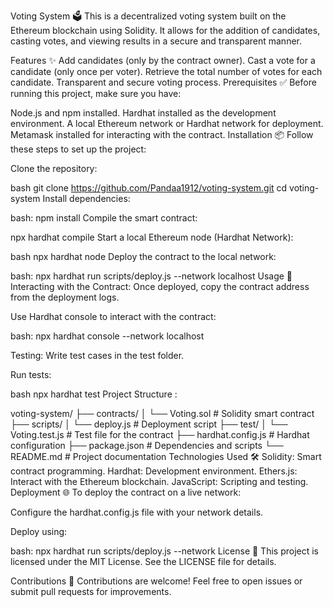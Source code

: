 Voting System 🗳️
This is a decentralized voting system built on the Ethereum blockchain using Solidity. It allows for the addition of candidates, casting votes, and viewing results in a secure and transparent manner.

Features ✨
Add candidates (only by the contract owner).
Cast a vote for a candidate (only once per voter).
Retrieve the total number of votes for each candidate.
Transparent and secure voting process.
Prerequisites ✅
Before running this project, make sure you have:

Node.js and npm installed.
Hardhat installed as the development environment.
A local Ethereum network or Hardhat network for deployment.
Metamask installed for interacting with the contract.
Installation 📦
Follow these steps to set up the project:

Clone the repository:

bash
git clone https://github.com/Pandaa1912/voting-system.git
cd voting-system
Install dependencies:

bash:
npm install
Compile the smart contract:

npx hardhat compile
Start a local Ethereum node (Hardhat Network):

bash
npx hardhat node
Deploy the contract to the local network:

bash:
npx hardhat run scripts/deploy.js --network localhost
Usage 🚀
Interacting with the Contract:
Once deployed, copy the contract address from the deployment logs.

Use Hardhat console to interact with the contract:

bash:
npx hardhat console --network localhost

Testing:
Write test cases in the test folder.

Run tests:

bash
npx hardhat test
Project Structure :

voting-system/
├── contracts/
│   └── Voting.sol          # Solidity smart contract
├── scripts/
│   └── deploy.js           # Deployment script
├── test/
│   └── Voting.test.js      # Test file for the contract
├── hardhat.config.js       # Hardhat configuration
├── package.json            # Dependencies and scripts
└── README.md               # Project documentation
Technologies Used 🛠️
Solidity: Smart contract programming.
Hardhat: Development environment.
Ethers.js: Interact with the Ethereum blockchain.
JavaScript: Scripting and testing.
Deployment 🌐
To deploy the contract on a live network:

Configure the hardhat.config.js file with your network details.

Deploy using:

bash:
npx hardhat run scripts/deploy.js --network <network-name>
License 📜
This project is licensed under the MIT License. See the LICENSE file for details.

Contributions 🤝
Contributions are welcome! Feel free to open issues or submit pull requests for improvements.

